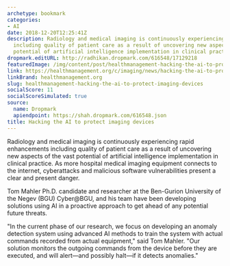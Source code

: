 ```yaml
---
archetype: bookmark
categories:
- AI
date: 2018-12-20T12:25:41Z
description: Radiology and medical imaging is continuously experiencing rapid enhancements
  including quality of patient care as a result of uncovering new aspects of the vast
  potential of artificial intelligence implementation in clinical practice.
dropmark.editURL: http://radhikan.dropmark.com/616548/17129218
featuredImage: /img/content/post/healthmanagement-hacking-the-ai-to-protect-imaging-devices.JPG
link: https://healthmanagement.org/c/imaging/news/hacking-the-ai-to-protect-imaging-devices
linkBrand: healthmanagement.org
slug: healthmanagement-hacking-the-ai-to-protect-imaging-devices
socialScore: 11
socialScoreSimulated: true
source:
  name: Dropmark
  apiendpoint: https://shah.dropmark.com/616548.json
title: Hacking the AI to protect imaging devices
---
```

Radiology and medical imaging is continuously experiencing rapid enhancements including quality of patient care as a result of uncovering new aspects of the vast potential of artificial intelligence implementation in clinical practice. As more hospital medical imaging equipment connects to the internet, cyberattacks and malicious software vulnerabilities present a clear and present danger.

Tom Mahler Ph.D. candidate and researcher at the Ben-Gurion University of the Negev (BGU) Cyber@BGU, and his team have been developing solutions using AI in a proactive approach to get ahead of any potential future threats. 

"In the current phase of our research, we focus on developing an anomaly detection system using advanced AI methods to train the system with actual commands recorded from actual equipment," said Tom Mahler. "Our solution monitors the outgoing commands from the device before they are executed, and will alert—and possibly halt—if it detects anomalies."

